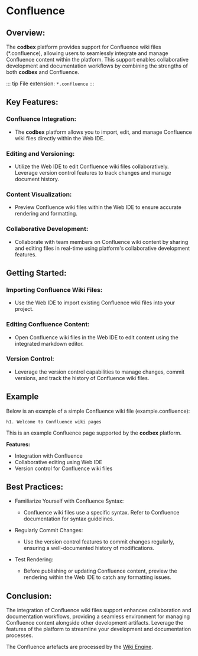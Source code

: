# Confluence

## Overview:

The __codbex__ platform provides support for Confluence wiki files (*.confluence), allowing users to seamlessly integrate and manage Confluence content within the platform. This support enables collaborative development and documentation workflows by combining the strengths of both __codbex__ and Confluence.

::: tip
File extension: `*.confluence`
:::

## Key Features:

### Confluence Integration:
   - The __codbex__ platform allows you to import, edit, and manage Confluence wiki files directly within the Web IDE.

### Editing and Versioning:
   - Utilize the Web IDE to edit Confluence wiki files collaboratively. Leverage version control features to track changes and manage document history.

### Content Visualization:
   - Preview Confluence wiki files within the Web IDE to ensure accurate rendering and formatting.

### Collaborative Development:
   - Collaborate with team members on Confluence wiki content by sharing and editing files in real-time using platform's collaborative development features.

## Getting Started:

### Importing Confluence Wiki Files:
   - Use the Web IDE to import existing Confluence wiki files into your project.

### Editing Confluence Content:
   - Open Confluence wiki files in the Web IDE to edit content using the integrated markdown editor.

### Version Control:
   - Leverage the version control capabilities to manage changes, commit versions, and track the history of Confluence wiki files.

## Example

Below is an example of a simple Confluence wiki file (example.confluence):

```
h1. Welcome to Confluence wiki pages
```

This is an example Confluence page supported by the __codbex__ platform.

**Features:**

- Integration with Confluence
- Collaborative editing using Web IDE
- Version control for Confluence wiki files

## Best Practices:

* Familiarize Yourself with Confluence Syntax:
    * Confluence wiki files use a specific syntax. Refer to Confluence documentation for syntax guidelines.

* Regularly Commit Changes:
    * Use the version control features to commit changes regularly, ensuring a well-documented history of modifications.

* Test Rendering:
    * Before publishing or updating Confluence content, preview the rendering within the Web IDE to catch any formatting issues.
    
## Conclusion:

The integration of Confluence wiki files support enhances collaboration and documentation workflows, providing a seamless environment for managing Confluence content alongside other development artifacts. Leverage the features of the platform to streamline your development and documentation processes.

The Confluence artefacts are processed by the [Wiki Engine](../engines/wiki.md).


